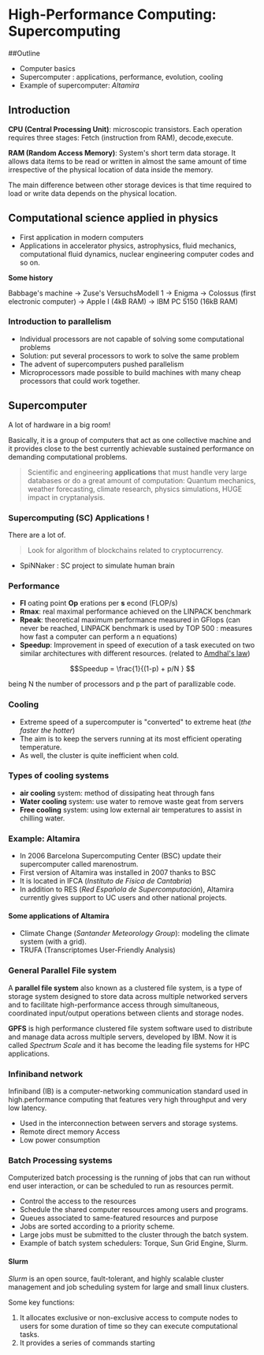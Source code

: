 # High-Performance Computing: Supercomputing

##Outline

- Computer basics
- Supercomputer : applications, performance, evolution, cooling
- Example of supercomputer: _Altamira_

## Introduction

**CPU (Central Processing Unit)**: microscopic transistors. Each operation requires three stages: Fetch (instruction from RAM), decode,execute.

**RAM (Random Access Memory)**: System's short term data storage. It allows data items to be read or written in almost the same amount of time irrespective of the physical location of data inside the memory.

The main difference between other storage devices is that time required to load or write data depends on the physical location.

## Computational science applied in physics

- First application in modern computers
- Applications in accelerator physics, astrophysics, fluid mechanics, computational fluid dynamics, nuclear engineering computer codes and so on.

**Some history**

Babbage's machine $\rightarrow$ Zuse's VersuchsModell 1 $\rightarrow$ Enigma $\rightarrow$ Colossus (first electronic computer) $\rightarrow$ Apple I (4kB RAM) $\rightarrow$ IBM PC 5150 (16kB RAM)

### Introduction to parallelism

- Individual processors are not capable of solving some computational problems
- Solution: put several processors to work to solve the same problem
- The advent of supercomputers pushed parallelism
- Microprocessors made possible to build machines with many cheap processors that could work together.

## Supercomputer

A lot of hardware in a big room!

Basically, it is a group of computers that act as one collective machine and it provides close to the best currently achievable sustained performance on demanding computational problems.

> Scientific and engineering **applications** that must handle very large databases or do a great amount of computation: Quantum mechanics, weather forecasting, climate research, physics simulations, HUGE impact in cryptanalysis.

### Supercomputing (SC) Applications !

There are a lot of.

> Look for algorithm of blockchains related to cryptocurrency.

- SpiNNaker : SC project to simulate human brain

### Performance

- **Fl** oating point **Op** erations per **s** econd (FLOP/s)
- **Rmax**: real maximal performance achieved on the LINPACK benchmark
- **Rpeak**: theoretical maximum performance measured in GFlops (can never be reached, LINPACK benchmark is used by TOP 500 : measures how fast a computer can perform a n equations)
- **Speedup**: Improvement in speed of execution of a task executed on two similar architectures with different resources. (related to [Amdhal's law](https://www.sciencedirect.com/topics/computer-science/amdahls-law))

$$Speedup = \frac{1}{(1-p) + p/N } $$

being N the number of processors and p the part of parallizable code.

### Cooling

- Extreme speed of a supercomputer is "converted" to extreme heat (_the faster the hotter_)
- The aim is to keep the servers running at its most efficient operating temperature.
- As well, the cluster is quite inefficient when cold.

### Types of cooling systems

- **air cooling** system: method of dissipating heat through fans
- **Water cooling** system: use water to remove waste geat from servers
- **Free cooling** system: using low external air temperatures to assist in chilling water.

### Example: Altamira
- In 2006 Barcelona Supercomputing Center (BSC) update their supercomputer called marenostrum.
- First version of Altamira was installed in 2007 thanks to BSC
- It is located in IFCA (_Instituto de Física de Cantabria_)
- In addition to RES (_Red Española de Supercomputación_), Altamira currently gives support to UC users and other national projects.

#### Some applications of Altamira
- Climate Change (_Santander Meteorology Group_): modeling the climate system (with a grid).
- TRUFA (Transcriptomes User-Friendly Analysis)

### General Parallel File system
A **parallel file system** also known as a clustered file system, is a type of storage system designed to store data across multiple networked servers and to facilitate high-performance access through simultaneous, coordinated input/output operations between clients and storage nodes.

**GPFS** is high performance clustered file system software used to distribute and manage data across multiple servers, developed by IBM. Now it is called _Spectrum Scale_ and it has become the leading file systems for HPC applications.

### Infiniband network

Infiniband (IB) is a computer-networking communication standard used in high.performance computing that features very high throughput and very low latency.

- Used in the interconnection between servers and storage systems.
- Remote direct memory Access
- Low power consumption

### Batch Processing systems

Computerized batch processing is the running of jobs that can run without end user interaction, or can be scheduled to run as resources permit.

- Control the access to the resources
- Schedule the shared computer resources among users and programs.
- Queues associated to same-featured resources and purpose
- Jobs are sorted according to a priority scheme.
- Large jobs must be submitted to the cluster through the batch system.
- Example of batch system schedulers: Torque, Sun Grid Engine, Slurm.

#### Slurm

_Slurm_ is an open source, fault-tolerant, and highly scalable cluster management and job scheduling system for large and small linux clusters.

Some key functions:

1. It allocates exclusive or non-exclusive access to compute nodes to users for some duration of time so they can execute computational tasks.
2.  It provides a series of commands starting 
